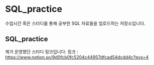 # SQL_practice

수업시간 혹은 스터디를 통해 공부한 SQL 자료들을 업로드하는 저장소입니다.

## SQL_practice
제가 운영했던 스터디 링크입니다.
링크 : https://www.notion.so/9d0fcb0fc5204c44957dfcad54dcdd4c?pvs=4

